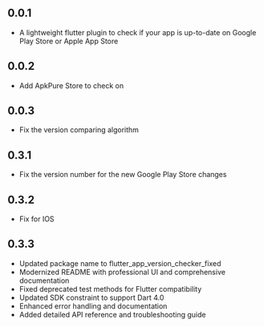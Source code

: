 ## 0.0.1

- A lightweight flutter plugin to check if your app is up-to-date on Google Play Store or Apple App Store

## 0.0.2

- Add ApkPure Store to check on

## 0.0.3

- Fix the version comparing algorithm

## 0.3.1

- Fix the version number for the new Google Play Store changes

## 0.3.2

- Fix for IOS 

## 0.3.3

- Updated package name to flutter_app_version_checker_fixed
- Modernized README with professional UI and comprehensive documentation
- Fixed deprecated test methods for Flutter compatibility
- Updated SDK constraint to support Dart 4.0
- Enhanced error handling and documentation
- Added detailed API reference and troubleshooting guide
